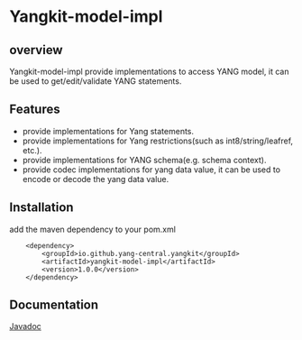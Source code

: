 # Yangkit-model-impl
## overview
Yangkit-model-impl provide implementations to access YANG model, it can be used to get/edit/validate YANG statements.

## Features
* provide implementations for Yang statements.
* provide implementations for Yang restrictions(such as int8/string/leafref, etc.).
* provide implementations for YANG schema(e.g. schema context).
* provide codec implementations for yang data value, it can be used to encode or decode the yang data value.

## Installation
add the maven dependency to your pom.xml

        <dependency>
            <groupId>io.github.yang-central.yangkit</groupId>
            <artifactId>yangkit-model-impl</artifactId>
            <version>1.0.0</version>
        </dependency>
## Documentation
[Javadoc](apidocs/index.html)